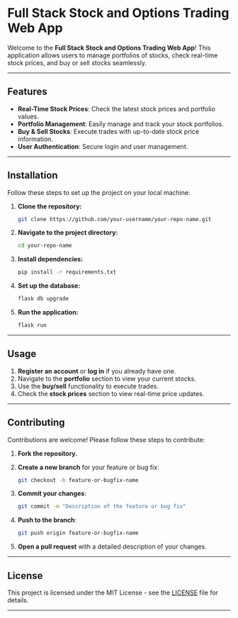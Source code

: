 # Full Stack Stock and Options Trading Web App

Welcome to the **Full Stack Stock and Options Trading Web App**! This application allows users to manage portfolios of stocks, check real-time stock prices, and buy or sell stocks seamlessly.

---

## Features

- **Real-Time Stock Prices**: Check the latest stock prices and portfolio values.
- **Portfolio Management**: Easily manage and track your stock portfolios.
- **Buy & Sell Stocks**: Execute trades with up-to-date stock price information.
- **User Authentication**: Secure login and user management.

---

## Installation

Follow these steps to set up the project on your local machine:

1. **Clone the repository:**
    ```sh
    git clone https://github.com/your-username/your-repo-name.git
    ```

2. **Navigate to the project directory:**
    ```sh
    cd your-repo-name
    ```

3. **Install dependencies:**
    ```sh
    pip install -r requirements.txt
    ```

4. **Set up the database:**
    ```sh
    flask db upgrade
    ```

5. **Run the application:**
    ```sh
    flask run
    ```

---

## Usage

1. **Register an account** or **log in** if you already have one.
2. Navigate to the **portfolio** section to view your current stocks.
3. Use the **buy/sell** functionality to execute trades.
4. Check the **stock prices** section to view real-time price updates.

---

## Contributing

Contributions are welcome! Please follow these steps to contribute:

1. **Fork the repository.**
2. **Create a new branch** for your feature or bug fix:
    ```sh
    git checkout -b feature-or-bugfix-name
    ```

3. **Commit your changes**:
    ```sh
    git commit -m "Description of the feature or bug fix"
    ```

4. **Push to the branch**:
    ```sh
    git push origin feature-or-bugfix-name
    ```

5. **Open a pull request** with a detailed description of your changes.

---

## License

This project is licensed under the MIT License - see the [LICENSE](LICENSE) file for details.

---
